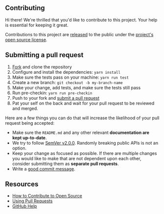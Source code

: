 ## Contributing

Hi there! We're thrilled that you'd like to contribute to this project. Your help is essential for keeping it great.

Contributions to this project are [released](https://help.github.com/articles/github-terms-of-service/#6-contributions-under-repository-license) to the public under the [project's open source license](LICENSE).

## Submitting a pull request

1. [Fork](https://github.com/docker/build-push-action/fork) and clone the repository
2. Configure and install the dependencies: `yarn install`
3. Make sure the tests pass on your machine: `yarn run test`
4. Create a new branch: `git checkout -b my-branch-name`
5. Make your change, add tests, and make sure the tests still pass
6. Run pre-checkin: `yarn run pre-checkin`
7. Push to your fork and [submit a pull request](https://github.com/docker/build-push-action/compare)
8. Pat your self on the back and wait for your pull request to be reviewed and merged.

Here are a few things you can do that will increase the likelihood of your pull request being accepted:

- Make sure the `README.md` and any other relevant **documentation are kept up-to-date**.
- We try to follow [SemVer v2.0.0](https://semver.org/). Randomly breaking public APIs is not an option.
- Keep your change as focused as possible. If there are multiple changes you would like to make that are not dependent upon each other, consider submitting them as **separate pull requests**.
- Write a [good commit message](http://tbaggery.com/2008/04/19/a-note-about-git-commit-messages.html).

## Resources

- [How to Contribute to Open Source](https://opensource.guide/how-to-contribute/)
- [Using Pull Requests](https://help.github.com/articles/about-pull-requests/)
- [GitHub Help](https://help.github.com)
